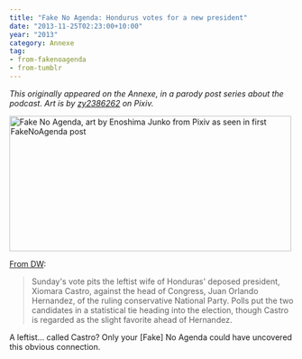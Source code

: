 ```yaml
---
title: "Fake No Agenda: Hondurus votes for a new president"
date: "2013-11-25T02:23:00+10:00"
year: "2013"
category: Annexe
tag:
- from-fakenoagenda
- from-tumblr
---
```

<p style="font-style:italic;">This originally appeared on the Annexe, in a parody post series about the podcast. Art is by <a href="http://www.pixiv.net/member_illust.php?mode=medium&illust_id=39686291">zy2386262</a> on Pixiv.</p>

<p><img src="https://rubenerd.com/files/2013/fakenoagenda.jpg" srcset="https://rubenerd.com/files/2013/fakenoagenda.jpg 1x, https://rubenerd.com/files/2013/fakenoagenda@2x.jpg 2x" alt="Fake No Agenda, art by Enoshima Junko from Pixiv as seen in first FakeNoAgenda post" style="width:500px; height:240px" /></p>

[From DW](http://www.dw.de/hondurans-vote-for-president-as-country-struggles-with-violence-and-poverty/a-17249121?maca=en-TWITTER-EN-2004-xml-mrss):

> Sunday's vote pits the leftist wife of Honduras' deposed president, Xiomara Castro, against the head of Congress, Juan Orlando Hernandez, of the ruling conservative National Party. Polls put the two candidates in a statistical tie heading into the election, though Castro is regarded as the slight favorite ahead of Hernandez.

A leftist... called Castro? Only your [Fake] No Agenda could have uncovered this obvious connection.

